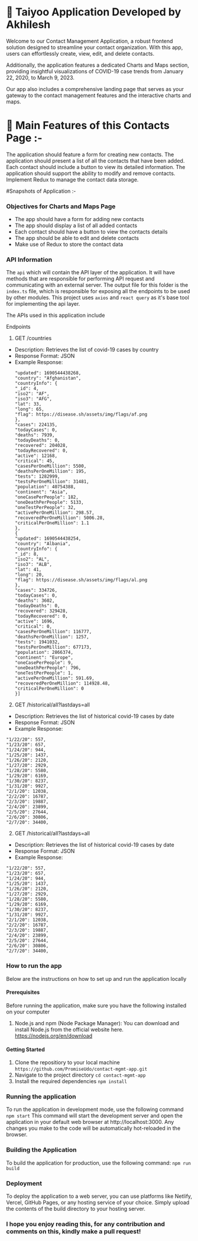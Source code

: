 # 📲 Taiyoo Application Developed by Akhilesh

Welcome to our Contact Management Application, a robust frontend solution designed to streamline your contact organization. With this app, users can effortlessly create, view, edit, and delete contacts.

Additionally, the application features a dedicated Charts and Maps section, providing insightful visualizations of COVID-19 case trends from January 22, 2020, to March 9, 2023.

Our app also includes a comprehensive landing page that serves as your gateway to the contact management features and the interactive charts and maps.


# 🤩 Main Features of this Contacts Page :-

The application should feature a form for creating new contacts.
The application should present a list of all the contacts that have been added.
Each contact should include a button to view its detailed information.
The application should support the ability to modify and remove contacts.
Implement Redux to manage the contact data storage.

#Snapshots of Application :-


### Objectives for Charts and Maps Page

- The app should have a form for adding new contacts
- The app should display a list of all added contacts
- Each contact should have a button to view the contacts details
- The app should be able to edit and delete contacts
- Make use of Redux to store the contact data

### API Information

The `api` which will contain the API layer of the application. It will have methods that are responsible for performing API request and communicating with an external server. The output file for this folder is the `index.ts` file, which is responsible for exposing all the endpoints to be used by other modules. This project uses `axios` and `react query` as it's base tool for implementing the api layer.

The APIs used in this application include


Endpoints

1.  GET /countries

- Description: Retrieves the list of covid-19 cases by country
- Response Format: JSON
- Example Response:
  ```[{
  "updated": 1690544438268,
  "country": "Afghanistan",
  "countryInfo": {
  "_id": 4,
  "iso2": "AF",
  "iso3": "AFG",
  "lat": 33,
  "long": 65,
  "flag": https://disease.sh/assets/img/flags/af.png
  },
  "cases": 224135,
  "todayCases": 0,
  "deaths": 7939,
  "todayDeaths": 0,
  "recovered": 204028,
  "todayRecovered": 0,
  "active": 12168,
  "critical": 45,
  "casesPerOneMillion": 5500,
  "deathsPerOneMillion": 195,
  "tests": 1282999,
  "testsPerOneMillion": 31481,
  "population": 40754388,
  "continent": "Asia",
  "oneCasePerPeople": 182,
  "oneDeathPerPeople": 5133,
  "oneTestPerPeople": 32,
  "activePerOneMillion": 298.57,
  "recoveredPerOneMillion": 5006.28,
  "criticalPerOneMillion": 1.1
  },
  {
  "updated": 1690544438254,
  "country": "Albania",
  "countryInfo": {
  "_id": 8,
  "iso2": "AL",
  "iso3": "ALB",
  "lat": 41,
  "long": 20,
  "flag": https://disease.sh/assets/img/flags/al.png
  },
  "cases": 334726,
  "todayCases": 0,
  "deaths": 3602,
  "todayDeaths": 0,
  "recovered": 329428,
  "todayRecovered": 0,
  "active": 1696,
  "critical": 0,
  "casesPerOneMillion": 116777,
  "deathsPerOneMillion": 1257,
  "tests": 1941032,
  "testsPerOneMillion": 677173,
  "population": 2866374,
  "continent": "Europe",
  "oneCasePerPeople": 9,
  "oneDeathPerPeople": 796,
  "oneTestPerPeople": 1,
  "activePerOneMillion": 591.69,
  "recoveredPerOneMillion": 114928.48,
  "criticalPerOneMillion": 0
  }]
  ```

2.  GET /historical/all?lastdays=all

- Description: Retrieves the list of historical covid-19 cases by date
- Response Format: JSON
- Example Response:

```"cases": {
"1/22/20": 557,
"1/23/20": 657,
"1/24/20": 944,
"1/25/20": 1437,
"1/26/20": 2120,
"1/27/20": 2929,
"1/28/20": 5580,
"1/29/20": 6169,
"1/30/20": 8237,
"1/31/20": 9927,
"2/1/20": 12038,
"2/2/20": 16787,
"2/3/20": 19887,
"2/4/20": 23899,
"2/5/20": 27644,
"2/6/20": 30806,
"2/7/20": 34400,
```

2.  GET /historical/all?lastdays=all

- Description: Retrieves the list of historical covid-19 cases by date
- Response Format: JSON
- Example Response:

```"cases": {
"1/22/20": 557,
"1/23/20": 657,
"1/24/20": 944,
"1/25/20": 1437,
"1/26/20": 2120,
"1/27/20": 2929,
"1/28/20": 5580,
"1/29/20": 6169,
"1/30/20": 8237,
"1/31/20": 9927,
"2/1/20": 12038,
"2/2/20": 16787,
"2/3/20": 19887,
"2/4/20": 23899,
"2/5/20": 27644,
"2/6/20": 30806,
"2/7/20": 34400,
```

### How to run the app

Below are the instructions on how to set up and run the application locally

#### Prerequisites

Before running the application, make sure you have the following installed on your computer

1.  Node.js and npm (Node Package Manager): You can download and install Node.js from the official website here. https://nodejs.org/en/download

#### Getting Started

1.  Clone the repositiory to your local machine
    `https://github.com/PromiseUdo/contact-mgmt-app.git`
2.  Navigate to the project directory
    `cd contact-mgmt-app`
3.  Install the required dependencies
    `npm install`

### Running the application

To run the application in development mode, use the following command
`npm start`
This command will start the development server and open the application in your default web browser at http://localhost:3000. Any changes you make to the code will be automatically hot-reloaded in the browser.

### Building the Application

To build the application for production, use the following command:
`npm run build`

### Deployment

To deploy the application to a web server, you can use platforms like Netlify, Vercel, GitHub Pages, or any hosting service of your choice. Simply upload the contents of the build directory to your hosting server.

### I hope you enjoy reading this, for any contribution and comments on this, kindly make a pull request!
